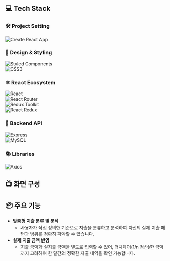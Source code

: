 ## 💻 Tech Stack

### 🛠 Project Setting  
![Create React App](https://img.shields.io/badge/Create%20React%20App-09D3AC?logo=react)

### 🎨 Design & Styling  
![Styled Components](https://img.shields.io/badge/Styled--Components-DB7093?logo=styled-components)  
![CSS3](https://img.shields.io/badge/CSS3-1572B6?logo=css3&logoColor=white)

### ⚛️ React Ecosystem  
![React](https://img.shields.io/badge/React-61DAFB?logo=react)  
![React Router](https://img.shields.io/badge/React%20Router-CA4245?logo=react-router)  
![Redux Toolkit](https://img.shields.io/badge/Redux%20Toolkit-764ABC?logo=redux)  
![React Redux](https://img.shields.io/badge/React%20Redux-764ABC?logo=redux)

### 📡 Backend API  
![Express](https://img.shields.io/badge/Express-000000?logo=express&logoColor=white)  
![MySQL](https://img.shields.io/badge/MySQL-4479A1?logo=mysql&logoColor=white)

### 📚 Libraries  
![Axios](https://img.shields.io/badge/Axios-5A29E4?logo=axios)


## 📺 화면 구성

## 📦 주요 기능
- **맞춤형 지출 분류 및 분석**
    - 사용자가 직접 정의한 기준으로 지출을 분류하고 분석하여 자신의 실제 지출 패턴과 범위를 정확히 파악할 수 있습니다.
- **실제 지출 금액 반영**
    - 지출 금액과 실지출 금액을 별도로 입력할 수 있어, 더치페이(1/n 정산)한 금액까지 고려하여 한 달간의 정확한 지출 내역을 확인 가능합니다.
